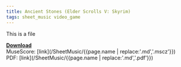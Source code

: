 ```yaml
---
title: Ancient Stones (Elder Scrolls V: Skyrim)
tags: sheet_music video_game
---
```


This is a file


<b><u>Download</u></b><br>
MuseScore: [link](/SheetMusic/{{page.name | replace:'.md','.mscz'}})<br>
PDF: [link](/SheetMusic/{{page.name | replace:'.md','.pdf'}})<br><br>
<object data="/SheetMusic/{{page.name | replace:'.md','.pdf'}}" width="1000" height="1000" type='application/pdf'></object>
<object data="http://katlatze.github.io/harpmusic/SheetMusic/AncientStones.pdf" width="1000" height="1000" type='application/pdf'></object>